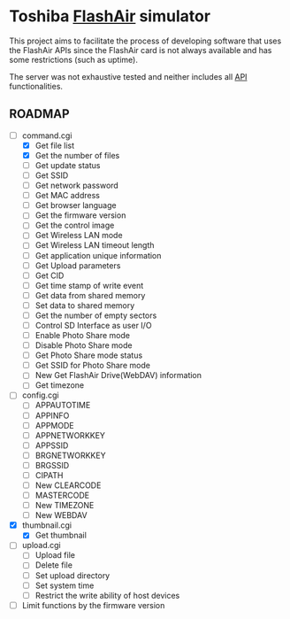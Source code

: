 # Toshiba [FlashAir](https://flashair-developers.com) simulator

This project aims to facilitate the process of developing software that uses the FlashAir APIs since the FlashAir card is not always available and has some restrictions (such as uptime).

The server was not exhaustive tested and neither includes all [API](https://flashair-developers.com/en/documents/api/) functionalities.

## ROADMAP 

- [ ] command.cgi
    - [x] Get file list
    - [x] Get the number of files
    - [ ] Get update status
    - [ ] Get SSID
    - [ ] Get network password
    - [ ] Get MAC address
    - [ ] Get browser language
    - [ ] Get the firmware version
    - [ ] Get the control image
    - [ ] Get Wireless LAN mode
    - [ ] Get Wireless LAN timeout length
    - [ ] Get application unique information
    - [ ] Get Upload parameters
    - [ ] Get CID
    - [ ] Get time stamp of write event
    - [ ] Get data from shared memory
    - [ ] Set data to shared memory
    - [ ] Get the number of empty sectors
    - [ ] Control SD Interface as user I/O
    - [ ] Enable Photo Share mode
    - [ ] Disable Photo Share mode
    - [ ] Get Photo Share mode status
    - [ ] Get SSID for Photo Share mode
    - [ ] New Get FlashAir Drive(WebDAV) information
    - [ ] Get timezone
- [ ] config.cgi
    - [ ] APPAUTOTIME
    - [ ] APPINFO
    - [ ] APPMODE
    - [ ] APPNETWORKKEY
    - [ ] APPSSID
    - [ ] BRGNETWORKKEY
    - [ ] BRGSSID
    - [ ] CIPATH
    - [ ] New CLEARCODE
    - [ ] MASTERCODE
    - [ ] New TIMEZONE
    - [ ] New WEBDAV
- [x] thumbnail.cgi
    - [x] Get thumbnail
- [ ] upload.cgi
    - [ ] Upload file
    - [ ] Delete file
    - [ ] Set upload directory
    - [ ] Set system time
    - [ ] Restrict the write ability of host devices

- [ ] Limit functions by the firmware version
